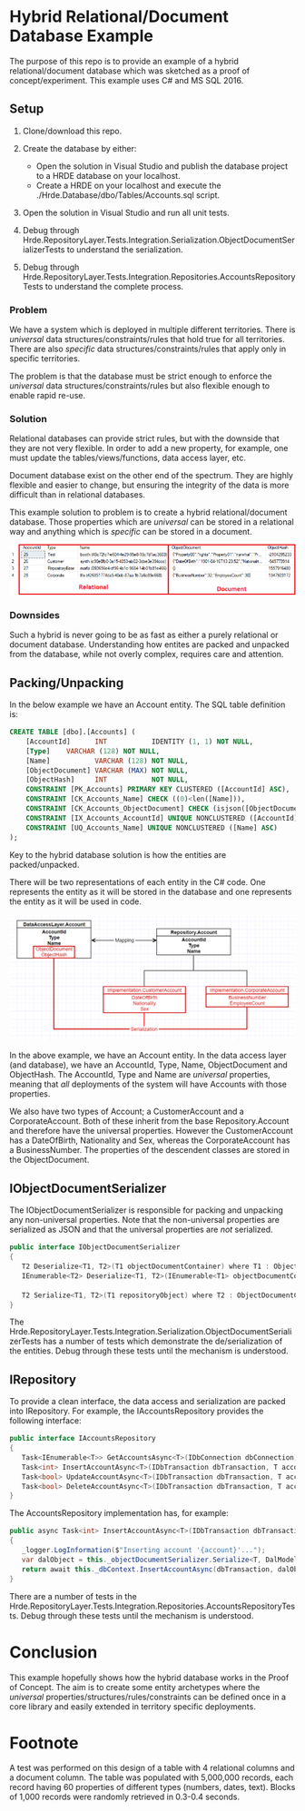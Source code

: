 # Hybrid Relational/Document Database Example

The purpose of this repo is to provide an example of a hybrid relational/document database which was sketched as a proof of concept/experiment. This example uses C# and MS SQL 2016.

## Setup

1. Clone/download this repo.
2. Create the database by either:
    * Open the solution in Visual Studio and publish the database project to a HRDE database on your localhost.
    * Create a HRDE on your localhost and execute the ./Hrde.Database/dbo/Tables/Accounts.sql script.
3. Open the solution in Visual Studio and run all unit tests.

4. Debug through Hrde.RepositoryLayer.Tests.Integration.Serialization.ObjectDocumentSerializerTests to understand the serialization.
5. Debug through Hrde.RepositoryLayer.Tests.Integration.Repositories.AccountsRepositoryTests to understand the complete process.

### Problem

We have a system which is deployed in multiple different territories. There is *universal* data structures/constraints/rules that hold true for all territories. There are also *specific* data structures/constraints/rules that apply only in specific territories. 

The problem is that the database must be strict enough to enforce the *universal* data structures/constraints/rules but also flexible enough to enable rapid re-use.

### Solution

Relational databases can provide strict rules, but with the downside that they are not very flexible. In order to add a new property, for example, one must update the tables/views/functions, data access layer, etc.

Document database exist on the other end of the spectrum. They are highly flexible and easier to change, but ensuring the integrity of the data is more difficult than in relational databases.

This example solution to problem is to create a hybrid relational/document database. Those properties which are *universal* can be stored in a relational way and anything which is *specific* can be stored in a document.

![Relational/Document split example](Example.png)

### Downsides

Such a hybrid is never going to be as fast as either a purely relational or document database. Understanding how entites are packed and unpacked from the database, while not overly complex, requires care and attention. 
 
## Packing/Unpacking

In the below example we have an Account entity. The SQL table definition is:
```SQL
CREATE TABLE [dbo].[Accounts] (
    [AccountId]      INT           IDENTITY (1, 1) NOT NULL,
    [Type]    VARCHAR (128) NOT NULL,
    [Name]           VARCHAR (128) NOT NULL,
    [ObjectDocument] VARCHAR (MAX) NOT NULL,
    [ObjectHash]     INT           NOT NULL,
    CONSTRAINT [PK_Accounts] PRIMARY KEY CLUSTERED ([AccountId] ASC),
    CONSTRAINT [CK_Accounts_Name] CHECK ((0)<len([Name])),
    CONSTRAINT [CK_Accounts_ObjectDocument] CHECK (isjson([ObjectDocument])>(0)),
    CONSTRAINT [IX_Accounts_AccountId] UNIQUE NONCLUSTERED ([AccountId] ASC),
    CONSTRAINT [UQ_Accounts_Name] UNIQUE NONCLUSTERED ([Name] ASC)
);
```

Key to the hybrid database solution is how the entities are packed/unpacked. 

There will be two representations of each entity in the C# code. One represents the entity as it will be stored in the database and one represents the entity as it will be used in code.

![Object Document Container Explaination](ObjectDocumentContainerExplaination.png)

In the above example, we have an Account entity. In the data access layer (and database), we have an AccountId, Type, Name, ObjectDocument and ObjectHash. The AccountId, Type and Name are *universal* properties, meaning that *all* deployments of the system will have Accounts with those properties.

We also have two types of Account; a CustomerAccount and a CorporateAccount. Both of these inherit from the base Repository.Account and therefore have the universal properties. However the CustomerAccount has a DateOfBirth, Nationality and Sex, whereas the CorporateAccount has a BusinessNumber. The properties of the descendent classes are stored in the ObjectDocument.

## IObjectDocumentSerializer

The IObjectDocumentSerializer is responsible for packing and unpacking any non-universal properties. Note that the non-universal properties are serialized as JSON and that the universal properties are *not* serialized.

```C#
public interface IObjectDocumentSerializer
{
   T2 Deserialize<T1, T2>(T1 objectDocumentContainer) where T1 : ObjectDocumentContainer;
   IEnumerable<T2> Deserialize<T1, T2>(IEnumerable<T1> objectDocumentContainers) where T1 : ObjectDocumentContainer;

   T2 Serialize<T1, T2>(T1 repositoryObject) where T2 : ObjectDocumentContainer;
}
```

The Hrde.RepositoryLayer.Tests.Integration.Serialization.ObjectDocumentSerializerTests has a number of tests which demonstrate the de/serialization of the entities. Debug through these tests until the mechanism is understood.

## I<Entity>Repository

To provide a clean interface, the data access and serialization are packed into I<Entity>Repository. For example, the IAccountsRepository provides the following interface:
```C#
public interface IAccountsRepository
{
   Task<IEnumerable<T>> GetAccountsAsync<T>(IDbConnection dbConnection) where T : Account;
   Task<int> InsertAccountAsync<T>(IDbTransaction dbTransaction, T account) where T : Account;
   Task<bool> UpdateAccountAsync<T>(IDbTransaction dbTransaction, T account) where T : Account;
   Task<bool> DeleteAccountAsync<T>(IDbTransaction dbTransaction, T account) where T : Account;
}
```

The AccountsRepository implementation has, for example:
```C#
public async Task<int> InsertAccountAsync<T>(IDbTransaction dbTransaction, T account) where T : Account
{
   _logger.LogInformation($"Inserting account '{account}'...");
   var dalObject = this._objectDocumentSerializer.Serialize<T, DalModels.Account>(account);
   return await this._dbContext.InsertAccountAsync(dbTransaction, dalObject);
}
```

There are a number of tests in the Hrde.RepositoryLayer.Tests.Integration.Repositories.AccountsRepositoryTests. Debug through these tests until the mechanism is understood.

# Conclusion

This example hopefully shows how the hybrid database works in the Proof of Concept. The aim is to create some entity archetypes where the *universal* properties/structures/rules/constraints can be defined once in a core library and easily extended in territory specific deployments. 


# Footnote
A test was performed on this design of a table with 4 relational columns and a document column. The table was populated with 5,000,000 records, each record having 60 properties of different types (numbers, dates, text). Blocks of 1,000 records were randomly
retrieved in 0.3-0.4 seconds.
